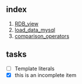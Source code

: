 ## index
1. [RDB_view](https://takakik.github.io/manuscript/01_RDB_view)
1. [load_data_mysql](https://takakik.github.io/manuscript/02_load_data_mysql)
1. [comparison_operators](https://takakik.github.io/manuscript/03_PHP_comparison_operators)
## tasks
- [ ]  Template literals
- [x] this is an incomplete item
